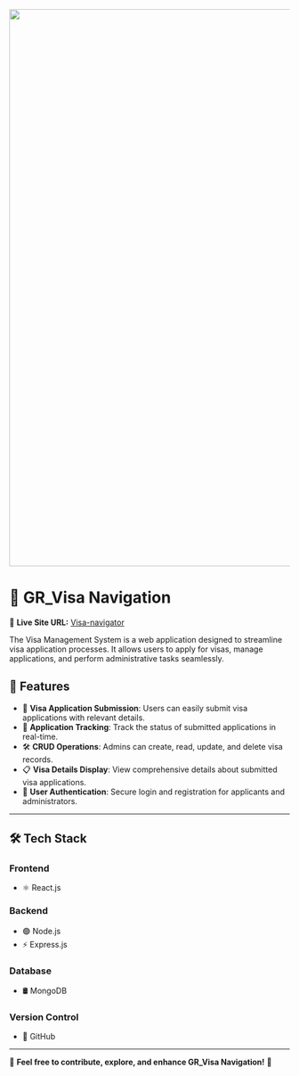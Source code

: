 
<!-- GR_Visa Navigation - Visa Management System -->

<div align="center">
  <img width="1000" src="https://i.ibb.co.com/yFD5Kfyd/Screenshot-2025-02-05-174146.png"  />
</div>

<h1>🛂 GR_Visa Navigation</h1>
<p>
  🔗 <strong>Live Site URL:</strong> 
  <a href="https://visa-navigator-60772.web.app/" target="_blank">Visa-navigator</a>
</p>

<p>
  The Visa Management System is a web application designed to streamline visa application processes. 
  It allows users to apply for visas, manage applications, and perform administrative tasks seamlessly.
</p>

<h2>🚀 Features</h2>

<ul>
  <li>📄 <strong>Visa Application Submission</strong>: Users can easily submit visa applications with relevant details.</li>
  <li>📡 <strong>Application Tracking</strong>: Track the status of submitted applications in real-time.</li>
  <li>🛠️ <strong>CRUD Operations</strong>: Admins can create, read, update, and delete visa records.</li>
  <li>📋 <strong>Visa Details Display</strong>: View comprehensive details about submitted visa applications.</li>
  <li>🔐 <strong>User Authentication</strong>: Secure login and registration for applicants and administrators.</li>
</ul>

<hr>

<h2>🛠️ Tech Stack</h2>

<h3>Frontend</h3>
<ul>
  <li>⚛️ React.js</li>
</ul>

<h3>Backend</h3>
<ul>
  <li>🟢 Node.js</li>
  <li>⚡ Express.js</li>
</ul>

<h3>Database</h3>
<ul>
  <li>🛢️ MongoDB</li>
</ul>

<h3>Version Control</h3>
<ul>
  <li>🐙 GitHub</li>
</ul>

<hr>

<p>📌 <strong>Feel free to contribute, explore, and enhance GR_Visa Navigation!</strong> 🎉</p>
